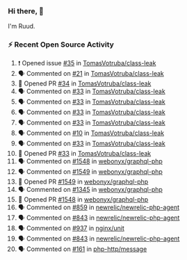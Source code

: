 ### Hi there, 👋

I'm Ruud.
 
### :zap: Recent Open Source Activity

<!--START_SECTION:activity-->
1. ❗ Opened issue [#35](https://github.com/TomasVotruba/class-leak/issues/35) in [TomasVotruba/class-leak](https://github.com/TomasVotruba/class-leak)
2. 🗣 Commented on [#21](https://github.com/TomasVotruba/class-leak/issues/21#issuecomment-2020423047) in [TomasVotruba/class-leak](https://github.com/TomasVotruba/class-leak)
3. 💪 Opened PR [#34](https://github.com/TomasVotruba/class-leak/pull/34) in [TomasVotruba/class-leak](https://github.com/TomasVotruba/class-leak)
4. 🗣 Commented on [#33](https://github.com/TomasVotruba/class-leak/pull/33#issuecomment-2020050328) in [TomasVotruba/class-leak](https://github.com/TomasVotruba/class-leak)
5. 🗣 Commented on [#33](https://github.com/TomasVotruba/class-leak/pull/33#issuecomment-2020020784) in [TomasVotruba/class-leak](https://github.com/TomasVotruba/class-leak)
6. 🗣 Commented on [#33](https://github.com/TomasVotruba/class-leak/pull/33#issuecomment-2020002946) in [TomasVotruba/class-leak](https://github.com/TomasVotruba/class-leak)
7. 🗣 Commented on [#33](https://github.com/TomasVotruba/class-leak/pull/33#issuecomment-2019979836) in [TomasVotruba/class-leak](https://github.com/TomasVotruba/class-leak)
8. 🗣 Commented on [#10](https://github.com/TomasVotruba/class-leak/issues/10#issuecomment-2019858863) in [TomasVotruba/class-leak](https://github.com/TomasVotruba/class-leak)
9. 🗣 Commented on [#33](https://github.com/TomasVotruba/class-leak/pull/33#issuecomment-2019806666) in [TomasVotruba/class-leak](https://github.com/TomasVotruba/class-leak)
10. 💪 Opened PR [#33](https://github.com/TomasVotruba/class-leak/pull/33) in [TomasVotruba/class-leak](https://github.com/TomasVotruba/class-leak)
11. 🗣 Commented on [#1548](https://github.com/webonyx/graphql-php/pull/1548#issuecomment-2019456627) in [webonyx/graphql-php](https://github.com/webonyx/graphql-php)
12. 🗣 Commented on [#1549](https://github.com/webonyx/graphql-php/pull/1549#issuecomment-2019456200) in [webonyx/graphql-php](https://github.com/webonyx/graphql-php)
13. 💪 Opened PR [#1549](https://github.com/webonyx/graphql-php/pull/1549) in [webonyx/graphql-php](https://github.com/webonyx/graphql-php)
14. 🗣 Commented on [#1345](https://github.com/webonyx/graphql-php/issues/1345#issuecomment-2016740111) in [webonyx/graphql-php](https://github.com/webonyx/graphql-php)
15. 💪 Opened PR [#1548](https://github.com/webonyx/graphql-php/pull/1548) in [webonyx/graphql-php](https://github.com/webonyx/graphql-php)
16. 🗣 Commented on [#859](https://github.com/newrelic/newrelic-php-agent/issues/859#issuecomment-2012051804) in [newrelic/newrelic-php-agent](https://github.com/newrelic/newrelic-php-agent)
17. 🗣 Commented on [#843](https://github.com/newrelic/newrelic-php-agent/issues/843#issuecomment-2006916368) in [newrelic/newrelic-php-agent](https://github.com/newrelic/newrelic-php-agent)
18. 🗣 Commented on [#937](https://github.com/nginx/unit/issues/937#issuecomment-1995203549) in [nginx/unit](https://github.com/nginx/unit)
19. 🗣 Commented on [#843](https://github.com/newrelic/newrelic-php-agent/issues/843#issuecomment-1991733039) in [newrelic/newrelic-php-agent](https://github.com/newrelic/newrelic-php-agent)
20. 🗣 Commented on [#161](https://github.com/php-http/message/pull/161#issuecomment-1983294815) in [php-http/message](https://github.com/php-http/message)
<!--END_SECTION:activity-->
